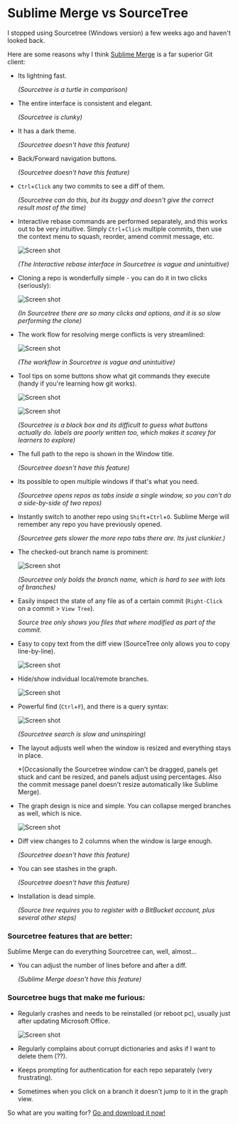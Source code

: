# Sublime Merge vs SourceTree

I stopped using Sourcetree (Windows version) a few weeks ago and haven't looked back.

Here are some reasons why I think [Sublime Merge](https://www.sublimemerge.com) is a far superior Git client:

- Its lightning fast.

  *(Sourcetree is a turtle in comparison)*

- The entire interface is consistent and elegant.

  *(Sourcetree is clunky)*

- It has a dark theme.

  *(Sourcetree doesn't have this feature)*

- Back/Forward navigation buttons.

  *(Sourcetree doesn't have this feature)*

- `Ctrl`+`Click` any two commits to see a diff of them.

  *(Sourcetree can do this, but its buggy and doesn't give the correct result most of the time)*

- Interactive rebase commands are performed separately, and this works out to be very intuitive. Simply `Ctrl`+`Click` multiple commits, then use the context menu to squash, reorder, amend commit message, etc.

  ![Screen shot](https://crazytim.github.io/sublime-merge-vs-sourcetree/img/merge-001.png)

  *(The Interactive rebase interface in Sourcetree is vague and unintuitive)*

- Cloning a repo is wonderfully simple - you can do it in two clicks (seriously):

  ![Screen shot](https://crazytim.github.io/sublime-merge-vs-sourcetree/img/merge-005.png)

  *(In Sourcetree there are so many clicks and options, and it is so slow performing the clone)*
  
- The work flow for resolving merge conflicts is very streamlined:

  ![Screen shot](https://crazytim.github.io/sublime-merge-vs-sourcetree/img/merge-007.png)

  *(The workflow in Sourcetree is vague and unintuitive)*
  
- Tool tips on some buttons show what git commands they execute (handy if you're learning how git works).

  ![Screen shot](https://crazytim.github.io/sublime-merge-vs-sourcetree/img/merge-008.png)

  ![Screen shot](https://crazytim.github.io/sublime-merge-vs-sourcetree/img/merge-010.png)

  *(Sourcetree is a black box and its difficult to guess what buttons actually do. labels are poorly written too, which makes it scarey for learners to explore)*

- The full path to the repo is shown in the Window title.

  *(Sourcetree doesn't have this feature)*

- Its possible to open multiple windows if that's what you need.

  *(Sourcetree opens repos as tabs inside a single window, so you can't do a side-by-side of two repos)*

- Instantly switch to another repo using `Shift`+`Ctrl`+`O`. Sublime Merge will remember any repo you have previously opened.

  *(Sourcetree gets slower the more repo tabs there are. Its just clunkier.)*

- The checked-out branch name is prominent:

  ![Screen shot](https://crazytim.github.io/sublime-merge-vs-sourcetree/img/merge-004.png)

  *(Sourcetree only bolds the branch name, which is hard to see with lots of branches)*

- Easily inspect the state of any file as of a certain commit (`Right-Click` on a commit > `View Tree`).

  *Source tree only shows you files that where modified as part of the commit.*

- Easy to copy text from the diff view (SourceTree only allows you to copy line-by-line).

  ![Screen shot](https://crazytim.github.io/sublime-merge-vs-sourcetree/img/merge-003.png)

- Hide/show individual local/remote branches.

  ![Screen shot](https://crazytim.github.io/sublime-merge-vs-sourcetree/img/merge-006.png)

- Powerful find (`Ctrl`+`F`), and there is a query syntax:

  ![Screen shot](https://crazytim.github.io/sublime-merge-vs-sourcetree/img/merge-002.png)

  *(Sourcetree search is slow and uninspiring)*

- The layout adjusts well when the window is resized and everything stays in place.

  *(Occasionally the Sourcetree window can't be dragged, panels get stuck and cant be resized, and panels adjust using percentages. Also the commit message panel doesn't resize automatically like Sublime Merge).

- The graph design is nice and simple. You can collapse merged branches as well, which is nice.

  ![Screen shot](https://crazytim.github.io/sublime-merge-vs-sourcetree/img/merge-009.png)
  
- Diff view changes to 2 columns when the window is large enough.

  *(Sourcetree doesn't have this feature)*

- You can see stashes in the graph.

  *(Sourcetree doesn't have this feature)*

- Installation is dead simple.

  *(Source tree requires you to register with a BitBucket account, plus several other steps)*


### Sourcetree features that are better:

Sublime Merge can do everything Sourcetree can, well, almost...

- You can adjust the number of lines before and after a diff.

  *(Sublime Merge doesn't have this feature)*


### Sourcetree bugs that make me furious:

- Regularly crashes and needs to be reinstalled (or reboot pc), usually just after updating Microsoft Office.

  ![Screen shot](https://crazytim.github.io/sublime-merge-vs-sourcetree/img/merge-011.png)

- Regularly complains about corrupt dictionaries and asks if I want to delete them (??).

- Keeps prompting for authentication for each repo separately (very frustrating).

- Sometimes when you click on a branch it doesn't jump to it in the graph view.

So what are you waiting for? [Go and download it now!](https://www.sublimemerge.com)